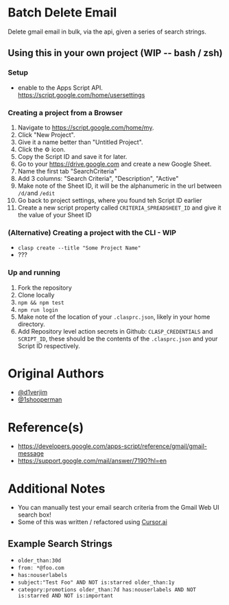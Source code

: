 # Batch Delete Email
Delete gmail email in bulk, via the api, given a series of search strings.

## Using this in your own project (WIP -- bash / zsh)

### Setup
- enable to the Apps Script API. https://script.google.com/home/usersettings

### Creating a project from a Browser
1. Navigate to https://script.google.com/home/my.
1. Click "New Project".
1. Give it a name better than "Untitled Project".
1. Click the :gear: icon.
1. Copy the Script ID and save it for later.
1. Go to your https://drive.google.com and create a new Google Sheet.
1. Name the first tab "SearchCriteria"
1. Add 3 columns: "Search Criteria", "Description", "Active"
1. Make note of the Sheet ID, it will be the alphanumeric in the url between `/d/`and `/edit`
1. Go back to project settings, where you found teh Script ID earlier
1. Create a new script property called `CRITERIA_SPREADSHEET_ID` and give it the value of your Sheet ID

### (Alternative) Creating a project with the CLI - WIP
- `clasp create --title "Some Project Name"`
- ???

### Up and running
1. Fork the repository
1. Clone locally
1. `npm && npm test`
1. `npm run login`
1. Make note of the location of your `.clasprc.json`, likely in your home directory.
1. Add Repository level action secrets in Github: `CLASP_CREDENTIALS` and `SCRIPT_ID`, these should be the contents of the `.clasprc.json` and your Script ID respectively.

# Original Authors
- [@d1verjim](https://github.com/d1verjim)
- [@1shooperman](https://github.com/1shooperman)

# Reference(s)
- https://developers.google.com/apps-script/reference/gmail/gmail-message
- https://support.google.com/mail/answer/7190?hl=en

# Additional Notes
- You can manually test your email search criteria from the Gmail Web UI search box!
- Some of this was written / refactored using [Cursor.ai](https://www.cursor.com/)

## Example Search Strings
- `older_than:30d`
- `from: *@foo.com`
- `has:nouserlabels`
- `subject:"Test Foo" AND NOT is:starred older_than:1y`
- `category:promotions older_than:7d has:nouserlabels AND NOT is:starred AND NOT is:important`